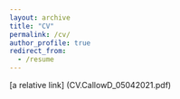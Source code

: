```yaml
---
layout: archive
title: "CV"
permalink: /cv/
author_profile: true
redirect_from:
  - /resume
---
```



[a relative link] (CV.CallowD_05042021.pdf)

